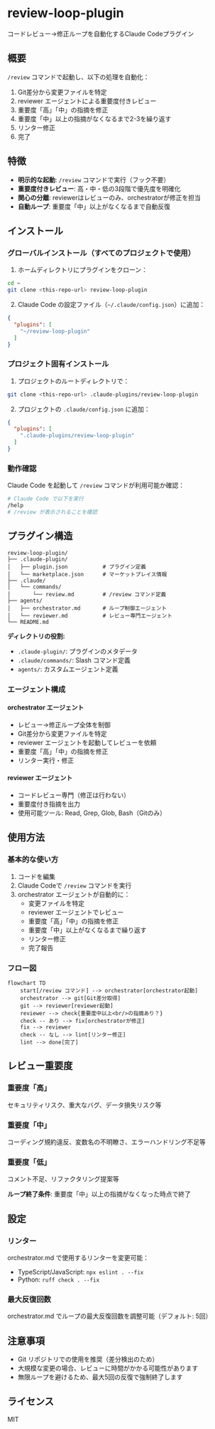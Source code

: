 # review-loop-plugin

コードレビュー→修正ループを自動化するClaude Codeプラグイン

## 概要

`/review` コマンドで起動し、以下の処理を自動化：

1. Git差分から変更ファイルを特定
2. reviewer エージェントによる重要度付きレビュー
3. 重要度「高」「中」の指摘を修正
4. 重要度「中」以上の指摘がなくなるまで2-3を繰り返す
5. リンター修正
6. 完了

## 特徴

- **明示的な起動**: `/review` コマンドで実行（フック不要）
- **重要度付きレビュー**: 高・中・低の3段階で優先度を明確化
- **関心の分離**: reviewerはレビューのみ、orchestratorが修正を担当
- **自動ループ**: 重要度「中」以上がなくなるまで自動反復

## インストール

### グローバルインストール（すべてのプロジェクトで使用）

1. ホームディレクトリにプラグインをクローン：

```bash
cd ~
git clone <this-repo-url> review-loop-plugin
```

2. Claude Code の設定ファイル（`~/.claude/config.json`）に追加：

```json
{
  "plugins": [
    "~/review-loop-plugin"
  ]
}
```

### プロジェクト固有インストール

1. プロジェクトのルートディレクトリで：

```bash
git clone <this-repo-url> .claude-plugins/review-loop-plugin
```

2. プロジェクトの `.claude/config.json` に追加：

```json
{
  "plugins": [
    ".claude-plugins/review-loop-plugin"
  ]
}
```

### 動作確認

Claude Code を起動して `/review` コマンドが利用可能か確認：

```bash
# Claude Code で以下を実行
/help
# /review が表示されることを確認
```

## プラグイン構造

```
review-loop-plugin/
├── .claude-plugin/
│   ├── plugin.json           # プラグイン定義
│   └── marketplace.json      # マーケットプレイス情報
├── .claude/
│   └── commands/
│       └── review.md         # /review コマンド定義
├── agents/
│   ├── orchestrator.md       # ループ制御エージェント
│   └── reviewer.md           # レビュー専門エージェント
└── README.md
```

**ディレクトリの役割:**
- `.claude-plugin/`: プラグインのメタデータ
- `.claude/commands/`: Slash コマンド定義
- `agents/`: カスタムエージェント定義

### エージェント構成

#### orchestrator エージェント
- レビュー→修正ループ全体を制御
- Git差分から変更ファイルを特定
- reviewer エージェントを起動してレビューを依頼
- 重要度「高」「中」の指摘を修正
- リンター実行・修正

#### reviewer エージェント
- コードレビュー専門（修正は行わない）
- 重要度付き指摘を出力
- 使用可能ツール: Read, Grep, Glob, Bash（Gitのみ）

## 使用方法

### 基本的な使い方

1. コードを編集
2. Claude Codeで `/review` コマンドを実行
3. orchestrator エージェントが自動的に：
   - 変更ファイルを特定
   - reviewer エージェントでレビュー
   - 重要度「高」「中」の指摘を修正
   - 重要度「中」以上がなくなるまで繰り返す
   - リンター修正
   - 完了報告

### フロー図

```mermaid
flowchart TD
    start[/review コマンド] --> orchestrator[orchestrator起動]
    orchestrator --> git[Git差分取得]
    git --> reviewer[reviewer起動]
    reviewer --> check{重要度中以上<br/>の指摘あり？}
    check -- あり --> fix[orchestratorが修正]
    fix --> reviewer
    check -- なし --> lint[リンター修正]
    lint --> done[完了]
```

## レビュー重要度

### 重要度「高」
セキュリティリスク、重大なバグ、データ損失リスク等

### 重要度「中」
コーディング規約違反、変数名の不明瞭さ、エラーハンドリング不足等

### 重要度「低」
コメント不足、リファクタリング提案等

**ループ終了条件**: 重要度「中」以上の指摘がなくなった時点で終了

## 設定

### リンター

orchestrator.md で使用するリンターを変更可能：

- TypeScript/JavaScript: `npx eslint . --fix`
- Python: `ruff check . --fix`

### 最大反復回数

orchestrator.md でループの最大反復回数を調整可能（デフォルト: 5回）

## 注意事項

- Git リポジトリでの使用を推奨（差分検出のため）
- 大規模な変更の場合、レビューに時間がかかる可能性があります
- 無限ループを避けるため、最大5回の反復で強制終了します

## ライセンス

MIT
